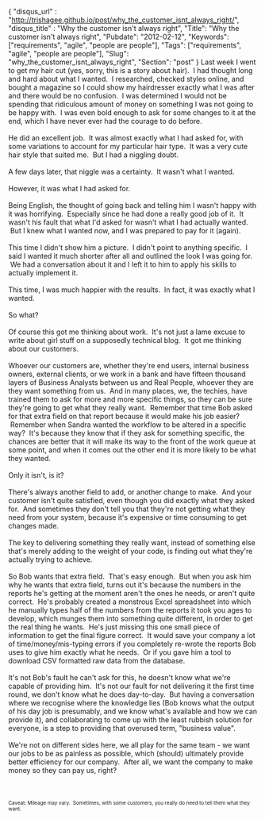 {
 "disqus_url" : "http://trishagee.github.io/post/why_the_customer_isnt_always_right/",
 "disqus_title" : "Why the customer isn't always right",
 "Title": "Why the customer isn't always right",
 "Pubdate": "2012-02-12",
 "Keywords": ["requirements", "agile", "people are people"],
 "Tags": ["requirements", "agile", "people are people"],
 "Slug": "why_the_customer_isnt_always_right",
 "Section": "post"
}
Last week I went to get my hair cut (yes, sorry, this is a story about hair). &nbsp;I had thought long and hard about what I wanted. &nbsp;I researched, checked styles online, and bought a magazine so I could show my hairdresser exactly what I was after and there would be no confusion. &nbsp;I was determined I would not be spending that ridiculous amount of money on something I was not going to be happy with. &nbsp;I was even bold enough to ask for some changes to it at the end, which I have never ever had the courage to do before.<br /><br />He did an excellent job. &nbsp;It was almost exactly what I had asked for, with some variations to account for my particular hair type. &nbsp;It was a very cute hair style that suited me. &nbsp;But I had a niggling doubt.<br /><br />A few days later, that niggle was a certainty. &nbsp;It wasn't what I wanted.<br /><br />However, it was what I had asked for.<br /><br />Being English, the thought of going back and telling him I wasn't happy with it was horrifying. &nbsp;Especially since he had done a really good job of it. &nbsp;It wasn't his fault that what I'd asked for wasn't what I had actually wanted. &nbsp;But I knew what I wanted now, and I was prepared to pay for it (again).<br /><br />This time I didn't show him a picture. &nbsp;I didn't point to anything specific. &nbsp;I said I wanted it much shorter after all and outlined the look I was going for. &nbsp;We had a conversation about it and I left it to him to apply his skills to actually implement it.<br /><br />This time, I was much happier with the results. &nbsp;In fact, it was exactly what I wanted.<br /><br />So what?<br /><br />Of course this got me thinking about work. &nbsp;It's not just a lame excuse to write about girl stuff on a supposedly technical blog. &nbsp;It got me thinking about our customers.<br /><br />Whoever our customers are, whether they're end users, internal business owners, external clients, or we work in a bank and have fifteen thousand layers of Business Analysts between us and Real People, whoever they are they want something from us. &nbsp;And in many places, we, the techies, have trained them to ask for more and more specific things, so they can be sure they're going to get what they really want. &nbsp;Remember that time Bob asked for that extra field on that report because it would make his job easier? &nbsp;Remember when Sandra wanted the workflow to be altered in a specific way? &nbsp;It's because they know that if they ask for something specific, the chances are better that it will make its way to the front of the work queue at some point, and when it comes out the other end it is more likely to be what they wanted.<br /><br />Only it isn't, is it?<br /><br />There's always another field to add, or another change to make. &nbsp;And your customer isn't quite satisfied, even though you did exactly what they asked for. &nbsp;And sometimes they don't tell you that they're not getting what they need from your system, because it's expensive or time consuming to get changes made.<br /><br />The key to delivering something they really want, instead of something else that's merely adding to the weight of your code, is finding out what they're actually trying to achieve.<br /><br />So Bob wants that extra field. &nbsp;That's easy enough. &nbsp;But when you ask him why he wants that extra field, turns out it's because the numbers in the reports he's getting at the moment aren't the ones he needs, or aren't quite correct. &nbsp;He's probably created a monstrous Excel spreadsheet into which he manually types half of the numbers from the reports it took you ages to develop, which munges them into something quite different, in order to get the real thing he wants. &nbsp;He's just missing this one small piece of information to get the final figure correct. &nbsp;It would save your company a lot of time/money/mis-typing errors if you completely re-wrote the reports Bob uses to give him exactly what he needs. &nbsp;Or if you gave him a tool to download CSV formatted raw data from the database.<br /><br />It's not Bob's fault he can't ask for this, he doesn't know what we're capable of providing him. &nbsp;It's not our fault for not delivering it the first time round, we don't know what he does day-to-day. &nbsp;But having a conversation where we recognise where the knowledge lies (Bob knows what the output of his day job is presumably, and we know what's available and how we can provide it), and collaborating to come up with the least rubbish solution for everyone, is a step to providing that overused term, "business value".<br /><br />We're not on different sides here, we all play for the same team - we want our jobs to be as painless as possible, which (should) ultimately provide better efficiency for our company. &nbsp;After all, we want the company to make money so they can pay us, right?<br /><br /><br /><br /><span style="font-size: x-small;">Caveat: Mileage may vary. &nbsp;Sometimes, with some customers, you really do need to tell them what they want.</span>

